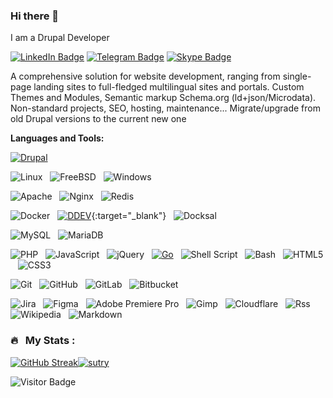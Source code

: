 ### Hi there 👋
I am a Drupal Developer

<!--<p align="center">-->
<a href="https://www.linkedin.com/in/andrew-vtyurin-02391514"><img src="https://img.shields.io/badge/LinkedIn-blue?style=for-the-badge&logo=linkedin&logoColor=white" alt="LinkedIn Badge"></a>
[![Telegram Badge](https://img.shields.io/badge/Telegram-2CA5E0?style=for-the-badge&logo=telegram&logoColor=white)](https://t.me/Advert_plus)
[![Skype Badge](https://img.shields.io/badge/Skype-%2300AFF0.svg?style=for-the-badge&logo=Skype&logoColor=white)](https://join.skype.com/invite/DUtiP5D0h8V0)

A comprehensive solution for website development, ranging from single-page landing sites to full-fledged multilingual sites and portals. 
Custom Themes and Modules, Semantic markup Schema.org (ld+json/Microdata). Non-standard projects, SEO, hosting, maintenance...
Migrate/upgrade from old Drupal versions to the current new one 
<!--</p>-->

**Languages and Tools:**

[![Drupal](https://img.shields.io/badge/drupal-%230678BE.svg?style=for-the-badge&logo=drupal&logoColor=white)](https://www.drupal.org/u/sutry)

![Linux](https://img.shields.io/badge/-Linux?logo=Linux&style=social&label=Linux&color=magenta)&nbsp;&nbsp;
![FreeBSD](https://img.shields.io/badge/-Linux?logo=FreeBSD&style=social&label=FreeBSD&color=magenta)&nbsp;&nbsp;
![Windows](https://img.shields.io/badge/-Windows?logo=Windows&style=social&label=Windows&color=magenta)&nbsp;&nbsp;

![Apache](https://img.shields.io/badge/-Apache?logo=Apache&style=social&label=Apache&color=magenta)&nbsp;&nbsp;
![Nginx](https://img.shields.io/badge/-Nginx?logo=Nginx&style=social&label=Nginx&color=magenta)&nbsp;&nbsp;
![Redis](https://img.shields.io/badge/-Redis?logo=Redis&style=social&label=Redis&color=magenta)&nbsp;&nbsp;

![Docker](https://img.shields.io/badge/-Docker?logo=Docker&style=social&label=Docker&color=magenta)&nbsp;&nbsp;
[![DDEV](https://img.shields.io/badge/-DDEV?logo=DDEV&style=social&label=DDEV&color=magenta)](https://ddev.com){:target="_blank"}&nbsp;&nbsp;
![Docksal](https://img.shields.io/badge/-Docksal?logo=Docksal&style=social&label=Docksal&color=magenta)&nbsp;&nbsp;

![MySQL](https://img.shields.io/badge/-MySQL?logo=mysql&style=social&label=MySQL&color=yellow)&nbsp;&nbsp;
![MariaDB](https://img.shields.io/badge/-MariaDB?logo=MariaDB&style=social&label=MariaDB&color=magenta)&nbsp;&nbsp;

![PHP](https://img.shields.io/badge/-PHP?logo=PHP&label=PHP&style=social&color=magenta)&nbsp;&nbsp;
![JavaScript](https://img.shields.io/badge/-JavaScript?logo=JavaScript&label=JavaScript&style=social&color=magenta)&nbsp;&nbsp;
![jQuery](https://img.shields.io/badge/-jQuery?logo=jQuery&style=social&label=jQuery&color=magenta)&nbsp;&nbsp;
[![Go](https://img.shields.io/badge/-go?logo=go&label=go&style=social&color=magenta)](https://go.dev)&nbsp;&nbsp;
![Shell Script](https://img.shields.io/badge/-shell_script?logo=gnu-bash&label=shell_script&style=social&color=magenta)&nbsp;&nbsp;
![Bash](https://img.shields.io/badge/-shell_script?logo=gnu-bash&label=Bash&style=social&color=blue)&nbsp;&nbsp;
![HTML5](https://img.shields.io/badge/-html5?logo=html5&label=html5&style=social&color=magenta)&nbsp;&nbsp;
![CSS3](https://img.shields.io/badge/-CSS3?logo=CSS3&label=CSS3&style=social&color=magenta)&nbsp;&nbsp;


![Git](https://img.shields.io/badge/-Git?logo=git&style=social&label=Git&labelColor=green)&nbsp;&nbsp;
![GitHub](https://img.shields.io/badge/-GitHub?logo=github&style=social&label=GitHub&labelColor=green)&nbsp;&nbsp;
![GitLab](https://img.shields.io/badge/-GitLab?logo=GitLab&style=social&label=GitLab&labelColor=green)&nbsp;&nbsp;
![Bitbucket](https://img.shields.io/badge/-Bitbucket?logo=Bitbucket&style=social&label=Bitbucket&labelColor=green)&nbsp;&nbsp;

![Jira](https://img.shields.io/badge/-Jira?logo=Jira&label=Jira&style=social&color=magenta)&nbsp;&nbsp;
![Figma](https://img.shields.io/badge/-Figma?logo=Figma&style=social&label=Figma&color=magenta)&nbsp;&nbsp;
![Adobe Premiere Pro](https://img.shields.io/badge/-Adobe%20Premiere%20Pro?logo=Adobe%20Premiere%20Pro&style=social&label=Adobe%20Premiere%20Pro&color=magenta)&nbsp;&nbsp;
![Gimp](https://img.shields.io/badge/-Gimp?logo=Gimp&style=social&label=Gimp&color=magenta)&nbsp;&nbsp;
![Cloudflare](https://img.shields.io/badge/-Cloudflare?logo=Cloudflare&label=Cloudflare&style=social&color=magenta)&nbsp;&nbsp;
![Rss](https://img.shields.io/badge/-Rss?logo=Rss&style=social&label=Rss&color=magenta)&nbsp;&nbsp;
![Wikipedia](https://img.shields.io/badge/-Wikipedia?logo=Wikipedia&style=social&label=Wikipedia&color=magenta)&nbsp;&nbsp;
![Markdown](https://img.shields.io/badge/-Markdown?logo=Markdown&label=Markdown&style=social&color=magenta)&nbsp;&nbsp;




### 🔥 &nbsp; My Stats :
[![GitHub Streak](http://github-readme-streak-stats.herokuapp.com?user=Sutry&theme=default)](https://git.io/streak-stats)<a href="https://github.com/ryo-ma/github-profile-trophy"><img src="https://github-profile-trophy.vercel.app/?username=sutry&rank=S" alt="sutry" /></a>

![Visitor Badge](https://visitor-badge.laobi.icu/badge?page_id=Sutry.Sutry)





<!--
**Sutry/Sutry** is a ✨ _special_ ✨ repository because its `README.md` (this file) appears on your GitHub profile.

Here are some ideas to get you started:

- 🔭 I’m currently working on ...
- 🌱 I’m currently learning ...
- 👯 I’m looking to collaborate on ...
- 🤔 I’m looking for help with ...
- 💬 Ask me about ...
- 📫 How to reach me: ...
- 😄 Pronouns: ...
- ⚡ Fun fact: ...
-->
